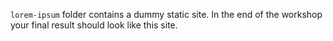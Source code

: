 `lorem-ipsum` folder contains a dummy static site. In the end of the workshop
your final result should look like this site.
